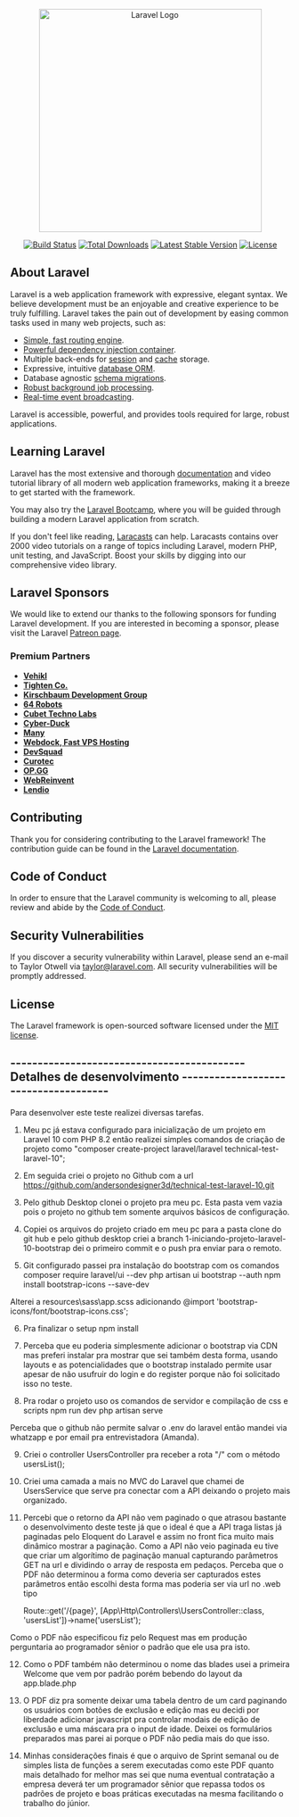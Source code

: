 <p align="center"><a href="https://laravel.com" target="_blank"><img src="https://raw.githubusercontent.com/laravel/art/master/logo-lockup/5%20SVG/2%20CMYK/1%20Full%20Color/laravel-logolockup-cmyk-red.svg" width="400" alt="Laravel Logo"></a></p>

<p align="center">
<a href="https://github.com/laravel/framework/actions"><img src="https://github.com/laravel/framework/workflows/tests/badge.svg" alt="Build Status"></a>
<a href="https://packagist.org/packages/laravel/framework"><img src="https://img.shields.io/packagist/dt/laravel/framework" alt="Total Downloads"></a>
<a href="https://packagist.org/packages/laravel/framework"><img src="https://img.shields.io/packagist/v/laravel/framework" alt="Latest Stable Version"></a>
<a href="https://packagist.org/packages/laravel/framework"><img src="https://img.shields.io/packagist/l/laravel/framework" alt="License"></a>
</p>

## About Laravel

Laravel is a web application framework with expressive, elegant syntax. We believe development must be an enjoyable and creative experience to be truly fulfilling. Laravel takes the pain out of development by easing common tasks used in many web projects, such as:

- [Simple, fast routing engine](https://laravel.com/docs/routing).
- [Powerful dependency injection container](https://laravel.com/docs/container).
- Multiple back-ends for [session](https://laravel.com/docs/session) and [cache](https://laravel.com/docs/cache) storage.
- Expressive, intuitive [database ORM](https://laravel.com/docs/eloquent).
- Database agnostic [schema migrations](https://laravel.com/docs/migrations).
- [Robust background job processing](https://laravel.com/docs/queues).
- [Real-time event broadcasting](https://laravel.com/docs/broadcasting).

Laravel is accessible, powerful, and provides tools required for large, robust applications.

## Learning Laravel

Laravel has the most extensive and thorough [documentation](https://laravel.com/docs) and video tutorial library of all modern web application frameworks, making it a breeze to get started with the framework.

You may also try the [Laravel Bootcamp](https://bootcamp.laravel.com), where you will be guided through building a modern Laravel application from scratch.

If you don't feel like reading, [Laracasts](https://laracasts.com) can help. Laracasts contains over 2000 video tutorials on a range of topics including Laravel, modern PHP, unit testing, and JavaScript. Boost your skills by digging into our comprehensive video library.

## Laravel Sponsors

We would like to extend our thanks to the following sponsors for funding Laravel development. If you are interested in becoming a sponsor, please visit the Laravel [Patreon page](https://patreon.com/taylorotwell).

### Premium Partners

- **[Vehikl](https://vehikl.com/)**
- **[Tighten Co.](https://tighten.co)**
- **[Kirschbaum Development Group](https://kirschbaumdevelopment.com)**
- **[64 Robots](https://64robots.com)**
- **[Cubet Techno Labs](https://cubettech.com)**
- **[Cyber-Duck](https://cyber-duck.co.uk)**
- **[Many](https://www.many.co.uk)**
- **[Webdock, Fast VPS Hosting](https://www.webdock.io/en)**
- **[DevSquad](https://devsquad.com)**
- **[Curotec](https://www.curotec.com/services/technologies/laravel/)**
- **[OP.GG](https://op.gg)**
- **[WebReinvent](https://webreinvent.com/?utm_source=laravel&utm_medium=github&utm_campaign=patreon-sponsors)**
- **[Lendio](https://lendio.com)**

## Contributing

Thank you for considering contributing to the Laravel framework! The contribution guide can be found in the [Laravel documentation](https://laravel.com/docs/contributions).

## Code of Conduct

In order to ensure that the Laravel community is welcoming to all, please review and abide by the [Code of Conduct](https://laravel.com/docs/contributions#code-of-conduct).

## Security Vulnerabilities

If you discover a security vulnerability within Laravel, please send an e-mail to Taylor Otwell via [taylor@laravel.com](mailto:taylor@laravel.com). All security vulnerabilities will be promptly addressed.

## License

The Laravel framework is open-sourced software licensed under the [MIT license](https://opensource.org/licenses/MIT).

## ------------------------------------------- Detalhes de desenvolvimento -------------------------------------

Para desenvolver este teste realizei diversas tarefas.

1. Meu pc já estava configurado para inicialização de um projeto em Laravel 10 com PHP 8.2 então realizei simples comandos
de criação de projeto como "composer create-project laravel/laravel technical-test-laravel-10";

2. Em seguida criei o projeto no Github com a url https://github.com/andersondesigner3d/technical-test-laravel-10.git

3. Pelo github Desktop clonei o projeto pra meu pc. Esta pasta vem vazia pois o projeto no github tem somente arquivos básicos de configuração.

4. Copiei os arquivos do projeto criado em meu pc para a pasta clone do git hub e pelo github desktop criei a branch 
1-iniciando-projeto-laravel-10-bootstrap dei o primeiro commit e o push pra enviar para o remoto.

5. Git configurado passei pra instalação do bootstrap com os comandos 
    composer require laravel/ui --dev
    php artisan ui bootstrap --auth	
    npm install bootstrap-icons --save-dev        

Alterei a resources\sass\app.scss adicionando @import 'bootstrap-icons/font/bootstrap-icons.css';

6. Pra finalizar o setup
    npm install

7. Perceba que eu poderia simplesmente adicionar o bootstrap via CDN mas preferi instalar pra mostrar que sei também desta forma, usando layouts e as potencialidades que o bootstrap instalado permite usar apesar de não usufruir do login e do
register porque não foi solicitado isso no teste. 

8. Pra rodar o projeto uso os comandos de servidor e compilação de css e scripts
    npm run dev
    php artisan serve

Perceba que o github não permite salvar o .env do laravel então mandei via whatzapp e por email pra entrevistadora (Amanda).

9. Criei o controller UsersController pra receber a rota "/" com o método usersList();

10. Criei uma camada a mais no MVC do Laravel que chamei de UsersService que serve pra conectar com a API deixando o projeto
mais organizado.

11. Percebi que o retorno da API não vem paginado o que atrasou bastante o desenvolvimento deste teste já que o ideal é que
a API traga listas já paginadas pelo Eloquent do Laravel e assim no front fica muito mais dinâmico mostrar a paginação.
Como a API não veio paginada eu tive que criar um algorítimo de paginação manual capturando parâmetros GET na url e dividindo o array de resposta em pedaços. Perceba que o PDF não determinou a forma como deveria ser capturados estes parâmetros então escolhi desta forma mas poderia ser via url no .web tipo 

    Route::get('/{page}', [App\Http\Controllers\UsersController::class, 'usersList'])->name('usersList');

Como o PDF não especificou fiz pelo Request mas em produção perguntaria ao programador sênior o padrão que ele usa pra isto.

12. Como o PDF também não determinou o nome das blades usei a primeira Welcome que vem por padrão porém bebendo do layout da 
app.blade.php

13. O PDF diz pra somente deixar uma tabela dentro de um card paginando os usuários com botões de exclusão e edição mas eu decidi por liberdade adicionar javascript pra controlar modais de edição de exclusão e uma máscara pra o input de idade. Deixei os formulários preparados mas parei ai porque o PDF não pedia mais do que isso.

14. Minhas considerações finais é que o arquivo de Sprint semanal ou de simples lista de funções a serem executadas como este PDF quanto mais detalhado for melhor mas sei que numa eventual contratação a empresa deverá ter um programador sênior que repassa todos os padrões de projeto e boas práticas executadas na mesma facilitando o trabalho do júnior. 


